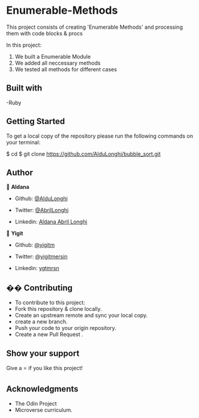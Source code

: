 # Enumerable-Methods

This project consists of creating 'Enumerable Methods' and processing them with code blocks & procs

In this project:

1. We built a Enumerable Module
2. We added all neccessary methods
3. We tested all methods for different cases

## Built with

-Ruby

## Getting Started

To get a local copy of the repository please run the following commands on your terminal:

$ cd <folder>
$ git clone https://github.com/AlduLonghi/bubble_sort.git

## Author

👤 **Aldana**
​

- Github: [@AlduLonghi](https://github.com/AlduLonghi)

- Twitter: [@AbrilLonghi](https://twitter.com/AbrilLonghi)

- Linkedin: [Aldana Abril Longhi](https://www.linkedin.com/in/aldana-abril-longhi-a842ba1a7/)

👤 **Yigit**

- Github: [@yigitm](https://github.com/yigitm)

- Twitter: [@yigitmersin](https://twitter.com/yigitmersin)

- Linkedin: [ygtmrsn](https://www.linkedin.com/in/yigitmersin)

## �� Contributing

- To contribute to this project:
- Fork this repository & clone locally.
- Create an upstream remote and sync your local copy.
- create a new branch.
- Push your code to your origin repository.
- Create a new Pull Request .

## Show your support

Give a ⭐️ if you like this project!
​

## Acknowledgments

- The Odin Project
- Microverse curriculum.
